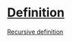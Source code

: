 # [Definition](https://en.wikipedia.org/wiki/Definition)





[Recursive definition](https://en.wikipedia.org/wiki/Recursive_definition)